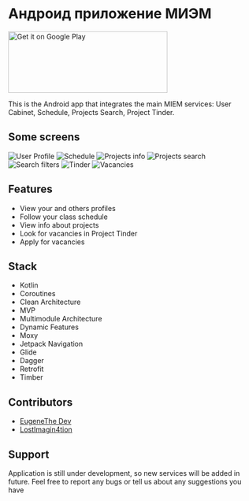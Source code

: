 # Андроид приложение МИЭМ  

<a href='https://play.google.com/store/apps/details?id=ru.hse.miem.miemapp&hl=en_US&gl=US&pcampaignid=pcampaignidMKT-Other-global-all-co-prtnr-py-PartBadge-Mar2515-1'><img alt='Get it on Google Play' src='https://play.google.com/intl/en_us/badges/static/images/badges/en_badge_web_generic.png' width = 323 height = 125/></a>

This is the Android app that integrates the main MIEM services: User Cabinet, Schedule, Projects Search, Project Tinder. 

## Some screens
![User Profile](https://user-images.githubusercontent.com/63148392/169794033-2bab2ba9-f6e8-42cc-bac0-ae3440a9abc4.png) ![Schedule](https://user-images.githubusercontent.com/63148392/169794061-2d464113-4af9-4cef-bb80-8abfde7ace9c.png) ![Projects info](https://user-images.githubusercontent.com/63148392/169794077-db6656e1-ccf8-4847-9610-5cf4ed970e99.png) ![Projects search](https://user-images.githubusercontent.com/63148392/169794107-8118378d-a30a-4696-b06e-e99f6430a253.png) ![Search filters](https://user-images.githubusercontent.com/63148392/169794122-6baaaf4b-4224-4dce-aceb-724a5fba6e4a.png) ![Tinder](https://user-images.githubusercontent.com/63148392/169794143-1f0eab3b-33ea-46dd-83f8-75dce4a1e785.png) ![Vacancies](https://user-images.githubusercontent.com/63148392/169794158-4038b630-151c-4be4-965a-d5c8d1e3927e.png)

## Features
* View your and others profiles
* Follow your class schedule
* View info about projects
* Look for vacancies in Project Tinder
* Apply for vacancies

## Stack
* Kotlin
* Coroutines
* Clean Architecture
* MVP
* Multimodule Architecture
* Dynamic Features
* Moxy
* Jetpack Navigation
* Glide
* Dagger
* Retrofit
* Timber

## Contributors
* [EugeneThe Dev](https://github.com/EugeneTheDev)
* [LostImagin4tion](https://github.com/LostImagin4tion)

## Support
Application is still under development, so new services will be added in future. Feel free to report any bugs or tell us about any suggestions you have
